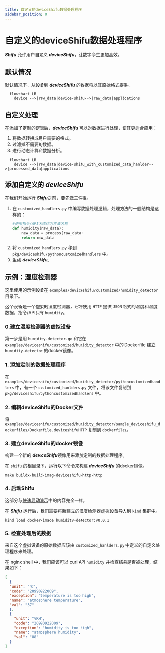 ```yaml
---
title: 自定义的deviceShifu数据处理程序
sidebar_position: 0
---
```


# 自定义的deviceShifu数据处理程序

***Shifu*** 允许用户自定义 ***deviceShifu***，让数字孪生更加高效。

## 默认情况

默认情况下，从设备到 ***deviceShifu*** 的数据将以其原始格式提供。

```mermaid
  flowchart LR
    device -->|raw_data|device-shifu-->|raw_data|applications
```

## 自定义处理

在添加了定制的逻辑后，***deviceShifu*** 可以对数据进行处理，使其更适合应用：

1. 将数据转换成用户需要的格式。
2. 过滤掉不需要的数据。
3. 进行动态计算和数据分析。

```mermaid
  flowchart LR
    device -->|raw_data|device-shifu_with_customized_data_hanlder-->|processed_data|applications
```

## 添加自定义的 ***deviceShifu***

在我们开始运行 ***Shifu***之前，要先做三件事。

1. 在 `customized_handlers.py` 中编写数据处理逻辑，处理方法的一般结构是这样的：
    ```python
    #使用指令/API名称作为方法名称
    def humidity(raw_data): 
        new_data = process(raw_data)
        return new_data
    ```
2. 将 `customized_handlers.py` 移到 `pkg/deviceshifu/pythoncustomizedhandlers` 中。
3. 生成 ***deviceShifu***。

## 示例：湿度检测器

这里使用的示例设备在 `examples/deviceshifu/customized/humidity_detector` 目录下。

这个设备是一个虚拟的湿度检测器，它将使用 `HTTP` 提供 `JSON` 格式的湿度和温度数据，指令/API只有 `humidity`。

### 0.建立湿度检测器的虚拟设备

第一步是用 `humidity-detector.go` 和它在 `examples/deviceshifu/customized/humidity_detector` 中的 Dockerfile 建立 `humidity-detector` 的docker镜像。

### 1. 添加定制的数据处理程序

在 `examples/deviceshifu/customized/humidity_detector/pythoncustomizedhandlers` 中，有一个 `customized_hanlders.py` 文件，将该文件复制到 `pkg/deviceshifu/pythoncustomizedhandlers` 中。

### 2. 编辑deviceShifu的Docker文件

将 `examples/deviceshifu/customized/humidity_detector/sample_deviceshifu_dockerfiles/Dockerfile.deviceshifuHTTP` 复制到 `dockerfiles`。

### 3. 建立deviceShifu的docker镜像

构建一个新的 ***deviceShifu***镜像用来添加定制的数据处理程序。

在 `shifu` 的根目录下，运行以下命令来构建 ***deviceShifu*** 的docker镜像。

```
make buildx-build-imag-deviceshifu-http-http
```

### 4. 启动Shifu

这部分与[快速启动演示](i18n\zh-Hans\docusaurus-plugin-content-docs\current\tutorials\demo-install.md)中的内容完全一样。

在 ***Shifu*** 运行后，我们需要将新建立的湿度检测器虚拟设备导入到 `kind` 集群中。

```
kind load docker-image humidity-detector:v0.0.1
```

### 5. 检查处理后的数据

来自这个虚拟设备的原始数据应该由 `customized_hanlders.py` 中定义的自定义处理程序来处理。

在 nginx shell 中，我们应该可以 curl API `humidity` 并检查结果是否被处理，结果如下：

```json
[
  {
  "unit": "℃", 
  "code": "20990922009", 
  "exception": "temperature is too high", 
  "name": "atmosphere temperature", 
  "val": "37"
  }, 
  {
    "unit": "%RH", 
    "code": "20990922009", 
    "exception": "humidity is too high", 
    "name": "atmosphere humidity", 
    "val": "88"
  }
]
